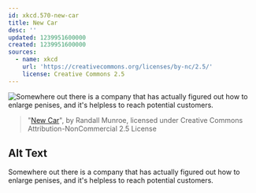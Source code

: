 ```yaml
---
id: xkcd.570-new-car
title: New Car
desc: ''
updated: 1239951600000
created: 1239951600000
sources:
  - name: xkcd
    url: 'https://creativecommons.org/licenses/by-nc/2.5/'
    license: Creative Commons 2.5
---
```

![Somewhere out there is a company that has actually figured out how to enlarge penises, and it's helpless to reach potential customers.](https://imgs.xkcd.com/comics/new_car.png)
> "[New Car](https://xkcd.com/570/)", by Randall Munroe, licensed under Creative Commons Attribution-NonCommercial 2.5 License

## Alt Text
Somewhere out there is a company that has actually figured out how to enlarge penises, and it's helpless to reach potential customers.
